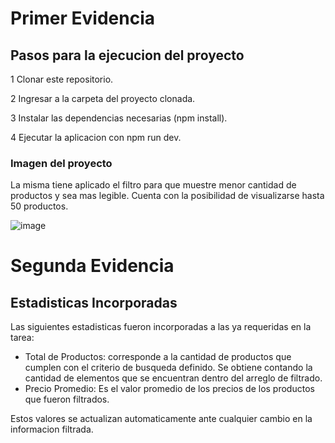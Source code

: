 # Primer Evidencia

## **Pasos para la ejecucion del proyecto**

1 Clonar este repositorio.

2 Ingresar a la carpeta del proyecto clonada.

3 Instalar las dependencias necesarias (npm install).

4 Ejecutar la aplicacion con npm run dev.

### Imagen del proyecto
La misma tiene aplicado el filtro para que muestre menor cantidad de productos y sea mas legible. Cuenta con la posibilidad de visualizarse hasta 50 productos.

![image](https://github.com/user-attachments/assets/bdd5aaf8-d289-4020-bc3e-2b18cbbab763)


# Segunda Evidencia

## Estadisticas Incorporadas

Las siguientes estadisticas fueron incorporadas a las ya requeridas en la tarea:
   * Total de Productos: corresponde a la cantidad de productos que cumplen con el criterio de busqueda definido. Se obtiene contando la cantidad de elementos que se encuentran dentro del arreglo de filtrado.
   * Precio Promedio: Es el valor promedio de los precios de los productos que fueron filtrados.

Estos valores se actualizan automaticamente ante cualquier cambio en la informacion filtrada. 
